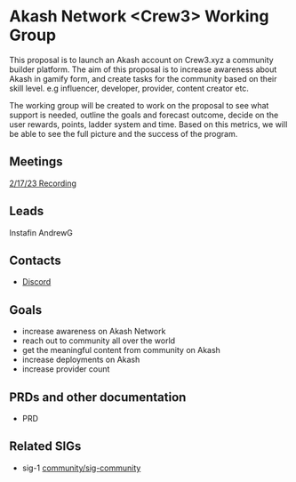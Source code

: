 # Akash Network \<Crew3> Working Group

This proposal is to launch an Akash account on Crew3.xyz a community builder platform. The aim of this proposal is to increase awareness about Akash in gamify form, and create tasks for the community based on their skill level. e.g influencer, developer, provider, content creator etc. 

The working group will be created to work on the proposal to see what support is needed, outline the goals and forecast outcome, decide on the user rewards, points, ladder system and time. Based on this metrics, we will be able to see the full picture and the success of the program. 
 


## Meetings

[2/17/23 Recording](https://drive.google.com/file/d/1eR9ANy6_QsLvGaR5bneEQvPZPGmmbCvw/view?usp=sharing)

## Leads

Instafin
AndrewG

## Contacts

- [Discord](https://discord.gg/6ffnaGay) 


## Goals

- increase awareness on Akash Network 
- reach out to community all over the world
- get the meaningful content from community on Akash 
- increase deployments on Akash 
- increase provider count


## PRDs and other documentation
- PRD

## Related SIGs

- sig-1 [community/sig-community](sig-community)
